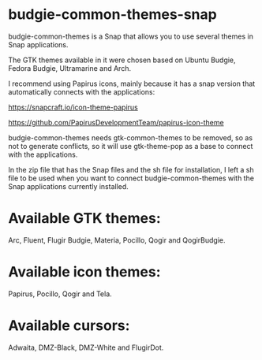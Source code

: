 # budgie-common-themes-snap


budgie-common-themes is a Snap that allows you to use several themes in Snap applications.

The GTK themes available in it were chosen based on Ubuntu Budgie, Fedora Budgie, Ultramarine and Arch.

I recommend using Papirus icons, mainly because it has a snap version that automatically connects with the applications:

https://snapcraft.io/icon-theme-papirus

https://github.com/PapirusDevelopmentTeam/papirus-icon-theme

budgie-common-themes needs gtk-common-themes to be removed, so as not to generate conflicts, so it will use gtk-theme-pop as a base to connect with the applications.

In the zip file that has the Snap files and the sh file for installation, I left a sh file to be used when you want to connect budgie-common-themes with the Snap applications currently installed.

# Available GTK themes:

Arc, Fluent, Flugir Budgie, Materia, Pocillo, Qogir and QogirBudgie.

# Available icon themes:

Papirus, Pocillo, Qogir and Tela.

# Available cursors:

Adwaita, DMZ-Black, DMZ-White and FlugirDot.
